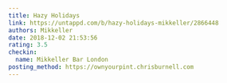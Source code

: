 ```yaml
---
title: Hazy Holidays
link: https://untappd.com/b/hazy-holidays-mikkeller/2866448
authors: Mikkeller
date: 2018-12-02 21:53:56
rating: 3.5
checkin:
  name: Mikkeller Bar London
posting_method: https://ownyourpint.chrisburnell.com
---
```

